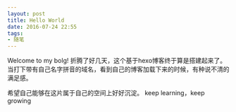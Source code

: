 ```yaml
---
layout: post
title: Hello World
date: 2016-07-24 22:55
tags:
- 随笔
---
```

Welcome to my bolg! 
折腾了好几天，这个基于hexo博客终于算是搭建起来了。当打下带有自己名字拼音的域名，看到自己的博客加载下来的时候，有种说不清的满足感。
<!--more-->
希望自己能够在这片属于自己的空间上好好沉淀。
keep learning，keep growing